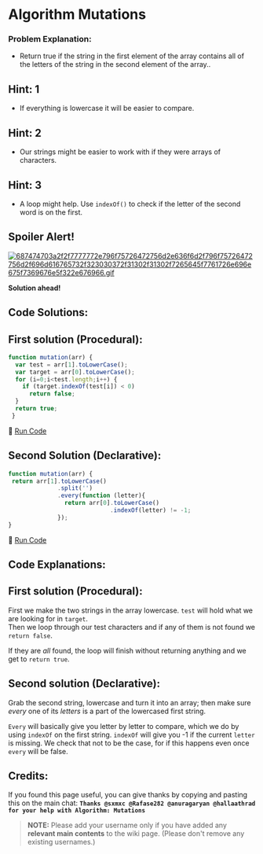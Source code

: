 # Algorithm Mutations

### Problem Explanation:

- Return true if the string in the first element of the array contains all of the letters of the string in the second element of the array..

## Hint: 1

- If everything is lowercase it will be easier to compare.

## Hint: 2

- Our strings might be easier to work with if they were arrays of characters.

## Hint: 3

- A loop might help. Use `indexOf()` to check if the letter of the second word is on the first.

## Spoiler Alert!

[![687474703a2f2f7777772e796f75726472756d2e636f6d2f796f75726472756d2f696d616765732f323030372f31302f31302f7265645f7761726e696e675f7369676e5f322e676966.gif](https://files.gitter.im/FreeCodeCamp/Wiki/nlOm/thumb/687474703a2f2f7777772e796f75726472756d2e636f6d2f796f75726472756d2f696d616765732f323030372f31302f31302f7265645f7761726e696e675f7369676e5f322e676966.gif)](https://files.gitter.im/FreeCodeCamp/Wiki/nlOm/687474703a2f2f7777772e796f75726472756d2e636f6d2f796f75726472756d2f696d616765732f323030372f31302f31302f7265645f7761726e696e675f7369676e5f322e676966.gif)

**Solution ahead!**

## Code Solutions:

## First solution (Procedural):

```javascript
function mutation(arr) {
  var test = arr[1].toLowerCase();
  var target = arr[0].toLowerCase();
  for (i=0;i<test.length;i++) {
    if (target.indexOf(test[i]) < 0)
      return false;
  }
  return true;
 }
```

:rocket: [Run Code](https://repl.it/CLjU/30)

## Second Solution (Declarative):

```javascript
function mutation(arr) {
 return arr[1].toLowerCase()
              .split('')
              .every(function (letter){
                return arr[0].toLowerCase()
                             .indexOf(letter) != -1;
              });
}
```

:rocket: [Run Code](https://repl.it/CLjU/31)

## Code Explanations:

## First solution (Procedural):

First we make the two strings in the array lowercase. `test` will hold what we are looking for in `target`.<br>
Then we loop through our test characters and if any of them is not found we `return false`.

If they are _all_ found, the loop will finish without returning anything and we get to `return true`.

## Second solution (Declarative):

Grab the second string, lowercase and turn it into an array; then make sure _every_ one of its _letters_ is a part of the lowercased first string.

`Every` will basically give you letter by letter to compare, which we do by using `indexOf` on the first string. `indexOf` will give you -1 if the current `letter` is missing. We check that not to be the case, for if this happens even once `every` will be false.

## Credits:

If you found this page useful, you can give thanks by copying and pasting this on the main chat: **`Thanks @sxmxc @Rafase282 @anuragaryan @hallaathrad for your help with Algorithm: Mutations`**

> **NOTE:** Please add your username only if you have added any **relevant main contents** to the wiki page. (Please don't remove any existing usernames.)

